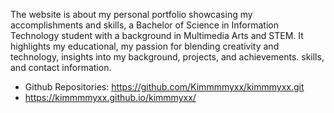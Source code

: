 The website is about my personal portfolio showcasing my accomplishments and skills, a Bachelor of Science in Information Technology student with a background in Multimedia Arts and STEM. It highlights my educational, my passion for blending creativity and technology, insights into my background, projects, and achievements.  skills, and contact information.


- Github Repositories: https://github.com/Kimmmmyxx/kimmmyxx.git
- https://kimmmmyxx.github.io/kimmmyxx/


